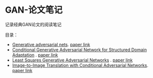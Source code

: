 # GAN-论文笔记
记录经典GAN论文的阅读笔记

目录：
- [Generative adversarial nets](https://github.com/heiretodemon/GAN-/blob/master/Generative%20Adversarial%20Nets.md). [paper link](http://papers.nips.cc/paper/5423-generative-adversarial-nets.pdf)
- [Conditional Generative Adversarial Network for Structured Domain Adaptation](https://github.com/heiretodemon/GAN/tree/master/Conditional%20Generative%20Adversarial%20Network%20for%20Structured%20Domain%20Adaptation) .
[paper link](http://openaccess.thecvf.com/content_cvpr_2018/html/Hong_Conditional_Generative_Adversarial_CVPR_2018_paper.html)
- [Least Squares Generative Adversarial Networks](https://github.com/heiretodemon/GAN/tree/master/LSGAN) .  [paper link](http://openaccess.thecvf.com/content_iccv_2017/html/Mao_Least_Squares_Generative_ICCV_2017_paper.html)
- [Image-to-Image Translation with Conditional Adversarial Networks](https://github.com/heiretodemon/GAN/tree/master/Image-to-Image%20Translation%20with%20Conditional%20Adversarial%20Networks).  [paper link](http://openaccess.thecvf.com/content_cvpr_2017/html/Isola_Image-To-Image_Translation_With_CVPR_2017_paper.html)
